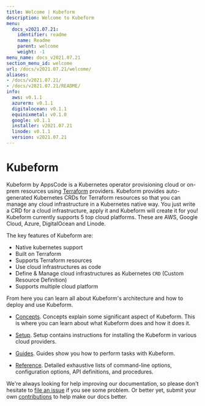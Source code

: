 ```yaml
---
title: Welcome | Kubeform
description: Welcome to Kubeform
menu:
  docs_v2021.07.21:
    identifier: readme
    name: Readme
    parent: welcome
    weight: -1
menu_name: docs_v2021.07.21
section_menu_id: welcome
url: /docs/v2021.07.21/welcome/
aliases:
- /docs/v2021.07.21/
- /docs/v2021.07.21/README/
info:
  aws: v0.1.1
  azurerm: v0.1.1
  digitalocean: v0.1.1
  equinixmetal: v0.1.0
  google: v0.1.1
  installer: v2021.07.21
  linode: v0.1.1
  version: v2021.07.21
---
```


# Kubeform

Kubeform by AppsCode is a Kubernetes operator provisioning cloud or on-prem resources using [Terraform](https://terraform.io) providers. Kubeform provides auto-generated Kubernetes CRDs for Terraform resources so that you can manage any cloud infrastructure in a Kubernetes native way. You just write a CRD for a cloud infrastructure, apply it and Kubeform will create it for you! Kubeform currently supports 5 top cloud platforms. These are AWS, Google Cloud, Azure, DigitalOcean and Linode.

The key features of Kubeform are:

- Native kubernetes support
- Built on Terraform
- Supports Terraform resources
- Use cloud infrastructures as code
- Define & Manage cloud infrastructures as Kubernetes `CRD` (Custom Resource Definition)
- Supports multiple cloud platform

From here you can learn all about Kubeform's architecture and how to deploy and use Kubeform.

- [Concepts](/docs/v2021.07.21/concepts/). Concepts explain some significant aspect of Kubeform. This is where you can learn about what Kubeform does and how it does it.

- [Setup](/docs/v2021.07.21/setup/). Setup contains instructions for installing
  the Kubeform in various cloud providers.

- [Guides](/docs/v2021.07.21/guides). Guides show you how to perform tasks with Kubeform.

- [Reference](/docs/v2021.07.21/reference/). Detailed exhaustive lists of
command-line options, configuration options, API definitions, and procedures.

We're always looking for help improving our documentation, so please don't hesitate to [file an issue](https://github.com/kubeform/kubeform/issues/new) if you see some problem. Or better yet, submit your own [contributions](/docs/v2021.07.21/CONTRIBUTING) to help make our docs better.
